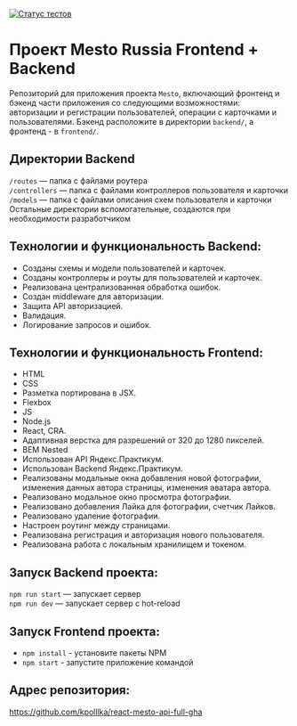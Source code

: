 [![Статус тестов](../../actions/workflows/tests.yml/badge.svg)](../../actions/workflows/tests.yml)

# Проект Mesto Russia Frontend + Backend
Репозиторий для приложения проекта `Mesto`, включающий фронтенд и бэкенд части приложения со следующими возможностями: авторизации и регистрации пользователей, операции с карточками и пользователями. Бэкенд расположите в директории `backend/`, а фронтенд - в `frontend/`.

## Директории Backend
`/routes` — папка с файлами роутера   
`/controllers` — папка с файлами контроллеров пользователя и карточки   
`/models` — папка с файлами описания схем пользователя и карточки   
Остальные директории вспомогательные, создаются при необходимости разработчиком

## Технологии и функциональность Backend:
* Созданы схемы и модели пользователей и карточек.
* Созданы контроллеры и роуты для пользователей и карточек.
* Реализована централизованная обработка ошибок.
* Создан middleware для авторизации.
* Защита API авторизацией.
* Валидация.
* Логирование запросов и ошибок.

## Технологии и функциональность Frontend:
* HTML
* CSS
* Разметка портирована в JSX.
* Flexbox
* JS
* Node.js
* React, CRA.
* Адаптивная верстка для разрешений от 320 до 1280 пикселей.
* BEM Nested
* Использован API Яндекс.Практикум.
* Использован Backend Яндекс.Практикум.
* Реализованы модальные окна добавления новой фотографии, изменения данных автора страницы, изменения аватара автора.
* Реализовано модальное окно просмотра фотографии.
* Реализовано добавления Лайка для фотографии, счетчик Лайков.
* Реализовано удаление фотографии.
* Настроен роутинг между страницами.
* Реализована регистрация и авторизация нового пользователя.
* Реализована работа с локальным хранилищем и токеном.

## Запуск Backend проекта:
`npm run start` — запускает сервер   
`npm run dev` — запускает сервер с hot-reload

## Запуск Frontend проекта:
* `npm install` - установите пакеты NPM   
* `npm start` - запустите приложение командой   

## Адрес репозитория:
https://github.com/kpolllka/react-mesto-api-full-gha